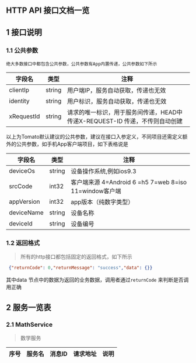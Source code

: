 HTTP API 接口文档一览  
--------------------------  
## 1 接口说明  
### 1.1 公共参数  
	绝大多数接口中都包含公共参数，公共参数有App内置传递，公共参数如下所示 
|  字段名  |  类型  |  注释  |  
| ------------ | ------------ | ------------ |  
|  clientIp    |  string  |  用户端IP，服务自动获取，传递也无效   |  
|  identity    |  string  |  用户标识，服务自动获取，传递也无效  |  
|  xRequestId  |  string  |  请求的唯一标识，用于服务间传递，HEAD中传递X-REQUEST-ID 传递，不传则自动创建  |  


以上为Tomato默认建议的公共参数，建议在接口入参定义，不同项目还需定义额外的公共参数，如手机App客户端项目，如下表格说是

|  字段名  |  类型  |  注释  |  
| ------------ | ------------ | ------------ |  
|  deviceOs    |  string  |  设备操作系统,例如ios9.3  | 
|  srcCode     |  int32   |  客户端来源 4=Android 6 =h5 7=web 8=iso 11=window客户端  |  
|  appVersion  |  int32   |  app版本（纯数字类型）  |  
|  deviceName  |  string  |  设备名称  |  
|  deviceId    |  string  |  设备编号  |  
   


### 1.2 返回格式  
> 所有的http接口都包括固定的返回格式，如下所示 

```json
 {"returnCode": 0,"returnMessage": "success","data": {}} 
``` 

其中data 节点中的数据为返回的业务数据，调用者通过`returnCode` 来判断是否调用正确 

##  2 服务一览表  


### 2.1 MathService
>  数学服务

| 序号 |  服务名  |  消息ID  |  请求地址  |  说明  |  
| ------------| ------------ | ------------ | ------------ | ------------ |
